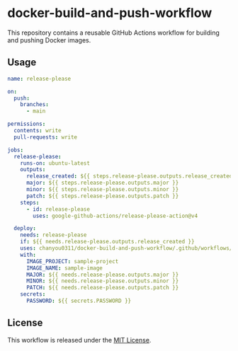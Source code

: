 # docker-build-and-push-workflow

This repository contains a reusable GitHub Actions workflow for building and pushing Docker images.

## Usage

```yaml
name: release-please

on:
  push:
    branches:
      - main

permissions:
  contents: write
  pull-requests: write

jobs:
  release-please:
    runs-on: ubuntu-latest
    outputs:
      release_created: ${{ steps.release-please.outputs.release_created }}
      major: ${{ steps.release-please.outputs.major }}
      minor: ${{ steps.release-please.outputs.minor }}
      patch: ${{ steps.release-please.outputs.patch }}
    steps:
      - id: release-please
        uses: google-github-actions/release-please-action@v4

  deploy:
    needs: release-please
    if: ${{ needs.release-please.outputs.release_created }}
    uses: chanyou0311/docker-build-and-push-workflow/.github/workflows/main.yaml@v1.0.3
    with:
      IMAGE_PROJECT: sample-project
      IMAGE_NAME: sample-image
      MAJOR: ${{ needs.release-please.outputs.major }}
      MINOR: ${{ needs.release-please.outputs.minor }}
      PATCH: ${{ needs.release-please.outputs.patch }}
    secrets:
      PASSWORD: ${{ secrets.PASSWORD }}
```

## License

This workflow is released under the [MIT License](LICENSE).
